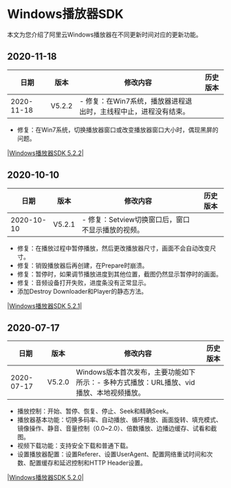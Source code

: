 # Windows播放器SDK

本文为您介绍了阿里云Windows播放器在不同更新时间对应的更新功能。

## 2020-11-18

|**日期**|**版本**|**修改内容**|**历史版本**|
|------|------|--------|--------|
|2020-11-18|V5.2.2|-   修复：在Win7系统，播放器进程退出时，主线程中止，进程没有结束。
-   修复：在Win7系统，切换播放器窗口或改变播放器窗口大小时，偶现黑屏的问题。

|[Windows播放器SDK 5.2.2](https://alivc-demo-cms.alicdn.com/versionProduct/sourceCode/playVideo/5.2.2/ApsaraVideo_videoPlay_v5.2.2_Windows_20201118.zip)|

## 2020-10-10

|**日期**|**版本**|**修改内容**|**历史版本**|
|------|------|--------|--------|
|2020-10-10|V5.2.1|-   修复：Setview切换窗口后，窗口不显示播放的视频。
-   修复：在播放过程中暂停播放，然后更改播放器尺寸，画面不会自动改变尺寸。
-   修复：销毁播放器后再创建，在Prepare时崩溃。
-   修复：暂停时，如果调节播放进度到其他位置，截图仍然显示暂停时的画面。
-   修复：音频设备打开失败，进度条没有正常显示。
-   添加Destroy Downloader和Player的静态方法。

|[Windows播放器SDK 5.2.1](https://alivc-demo-cms.alicdn.com/versionProduct/sourceCode/playVideo/5.2.1/ApsaraVideo_videoPlay_v5.2.1_Windows_20201010.zip)|

## 2020-07-17

|**日期**|**版本**|**修改内容**|**历史版本**|
|------|------|--------|--------|
|2020-07-17|V5.2.0|Windows版本首次发布，主要功能如下所示：-   多种方式播放：URL播放、vid播放、本地视频播放。
-   播放控制：开始、暂停、恢复、停止、Seek和精确Seek。
-   播放器基本功能：切换多码率、自动播放、循环播放、画面旋转、填充模式、镜像操作、静音、音量控制（0.0~2.0）、倍数播放、边播边缓存、试看和截图。
-   视频下载功能：支持安全下载和普通下载。
-   设置播放器配置：设置Referer、设置UserAgent、配置网络重试时间和次数、配置缓存和延迟控制和HTTP Header设置。

|[Windows播放器SDK 5.2.0](https://alivc-demo-cms.alicdn.com/versionProduct/sourceCode/playVideo/5.2.0/ApsaraVideo_videoPlay_v5.2.0_Windows_20200717.zip)|

